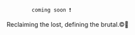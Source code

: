 







         
            
            
            
            
            
            
            coming soon ❗️









Reclaiming the lost, defining the brutal.©🗽
